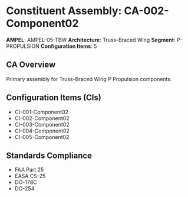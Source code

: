 # Constituent Assembly: CA-002-Component02

**AMPEL**: AMPEL-05-TBW
**Architecture**: Truss-Braced Wing
**Segment**: P-PROPULSION
**Configuration Items**: 5

## CA Overview
Primary assembly for Truss-Braced Wing P Propulsion components.

## Configuration Items (CIs)
- CI-001-Component02
- CI-002-Component02
- CI-003-Component02
- CI-004-Component02
- CI-005-Component02

## Standards Compliance
- FAA Part 25
- EASA CS-25
- DO-178C
- DO-254
